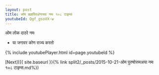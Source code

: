 ```yaml
---
layout: post
title: ओम ब्रह्मविवर्धनाच्या नमः १०८ टाइम्स
youtubeId: Qgf_gsoVX-w
---
```

 
 
 ओम लोक दाठरे नमः  
 
 -  या जगावर कोण राज्य करतो 
 
  
 
  
 
 
 
 
 
 


{% include youtubePlayer.html id=page.youtubeId %}
 
[Next]({{ site.baseurl }}{% link  split2/_posts/2015-10-21-ओम पुरुषोत्तमअया नमः १०८ टाइम्स.md%})
 
